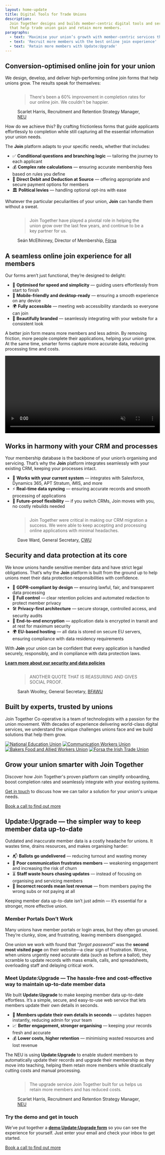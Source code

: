 ```yaml
---
layout: home-update
title: Digital Tools for Trade Unions
description:
  Join Together designs and builds member-centric digital tools and services
  that help trade union gain and retain more members.
paragraphs:
  - text: 'Maximise your union’s growth with member-centric services that work'
  - text: 'Recruit more members with the best online join experience'
  - text: 'Retain more members with Update:Upgrade'
---
```


<!-- Start with focus on our current headline feature: drastic improvement in conversion -->
## Conversion-optimised online join for your union

We design, develop, and deliver high-performing online join forms that help unions grow. The results speak for
themselves:

<!-- First bit of social proof. Actual quote and photo needs signing off from Scarlet -->
<figure class="quote">
  <img class="avatar" src="/assets/images/people/scarlet-harris.jpg" alt="">

  <blockquote>There's been a 60% improvement in completion rates for our online join. We couldn't be happier.</blockquote>
  <figcaption>Scarlet Harris, Recruitment and Retention Strategy Manager, <a href="https://neu.org.uk">NEU</a></figcaption>
</figure>

<!-- Talk a bit about being user and user-experience focused -->
How do we achieve this? By crafting frictionless forms that guide applicants effortlessly to completion while still
capturing all the essential information your union needs.

The **Join** platform adapts to your specific needs, whether that includes:

-	✅ **Conditional questions and branching logic** — tailoring the journey to each applicant
-	💰 **Complex rate calculations** — ensuring accurate membership fees based on rules you define
-	🏦 **Direct Debit and Deduction at Source** — offering appropriate and secure payment options for members
-	🏛️ **Political levies** — handling optional opt-ins with ease

Whatever the particular peculiarities of your union, **Join** can handle them without a sweat.


<!-- More social proof (tbc) — do we need this to have a specific focus? -->
<figure class="quote">
  <img class="avatar" src="/assets/images/people/sean-mcElhinney.jpg" alt="">

  <blockquote>Join Together have played a pivotal role in helping the union grow over the last few years, and continue
  to be a key partner for us.</blockquote>
  <figcaption>Seán McElhinney, Director of Membership, <a href="https://www.forsa.ie">Fórsa</a></figcaption>
</figure>

<!-- Talk about how great the experience is for all -->
## A seamless online join experience for all members

Our forms aren’t just functional, they’re designed to delight:

-	🚀 **Optimised for speed and simplicity** — guiding users effortlessly from start to finish
-	📱 **Mobile-friendly and desktop-ready** — ensuring a smooth experience on any device
-	🌍 **Fully accessible** — meeting web accessibility standards so everyone can join
-	🎨 **Beautifully branded** — seamlessly integrating with your website for a consistent look

A better join form means more members and less admin. By removing friction, more people complete their applications,
helping your union grow. At the same time, smarter forms capture more accurate data, reducing processing time and costs.

<!-- Show the thing: a video showing the form in action that auto-plays on a loop -->
<video width="100%" autoplay muted>
  <source src="assets/videos/show-the-thing-2.mp4" type="video/mp4">
  Your browser does not support the video tag.
</video>


<!-- CRM/process integration is another key thing to sell/convince on -->
## Works in harmony with your CRM and processes

Your membership database is the backbone of your union’s organising and servicing. That’s why the **Join** platform
integrates seamlessly with your existing CRM, keeping your processes intact.

-	🔄 **Works with your current system** — integrates with Salesforce, Dynamics 365, APT Stratum, iMIS, and more
-	⚡ **Real-time data syncing** — ensuring accurate records and smooth processing of applications
-	🔗 **Future-proof flexibility** — if you switch CRMs, Join moves with you, no costly rebuilds needed

<!-- Social proof from a union that has gone through a CRM migration, again to be signed-off -->
<figure class="quote">
  <img class="avatar" src="/assets/images/people/dave-ward.jpg" alt="">

  <blockquote>Join Together were critical in making our CRM migration a success. We were able to keep accepting and
  processing online applications with minimal headaches.</blockquote>
  <figcaption>Dave Ward, General Secretary, <a href="https://www.cwu.org">CWU</a></figcaption>
</figure>

<!-- A bit of a grab bag about security, performance and hosting... -->
## Security and data protection at its core

We know unions handle sensitive member data and have strict legal obligations. That’s why the **Join** platform is
built from the ground up to help unions meet their data protection responsibilities with confidence.

- 🔐 **GDPR-compliant by design** — ensuring lawful, fair, and transparent data processing
- 📜 **Full control** — clear retention policies and automated redaction to protect member privacy
- 🛠 **Privacy-first architecture** — secure storage, controlled access, and security audits
- 🔑 **End-to-end encryption** — application data is encrypted in transit and at rest for maximum security
- 🌍 **EU-based hosting** — all data is stored on secure EU servers, ensuring compliance with data residency requirements

With **Join** your union can be confident that every application is handled securely, responsibly, and in compliance
with data protection laws.

**[Learn more about our security and data policies](/information-security)**

<!-- Final bit of social proof, content tbc -->
<figure class="quote">
  <img class="avatar" src="/assets/images/people/sarah-woolley.jpg" alt="">

  <blockquote>ANOTHER QUOTE THAT IS REASSURING AND GIVES SOCIAL PROOF.</blockquote>
  <figcaption>Sarah Woolley, General Secretary, <a href="https://www.bfawu.org">BFAWU</a></figcaption>
</figure>

## Built by experts, trusted by unions

Join Together Co-operative is a team of technologists with a passion for the union movement. With decades of experience delivering world-class digital services, we understand the unique challenges unions face and we build solutions that
help them grow.

<div class="union-logos">
  <a href="https://neu.org.uk"><img alt="National Education Union" src="/assets/images/logos/neu-logo.svg"></a>
  <a href="https://cwu.org"><img alt="Communication Workers Union" src="/assets/images/logos/cwu-logo.svg"></a>
  <a href="https://bfawu.org"><img alt="Bakers Food and Allied Workers Union" src="/assets/images/logos/bfawu-logo.png"></a>
  <a href="https://www.forsa.ie"><img alt="Forsa the Irish Trade Union" src="/assets/images/logos/forsa-logo.png"></a>
</div>

<!-- Final heading and call to action... -->
## Grow your union smarter with Join Together

Discover how Join Together's proven platform can simplify onboarding, boost completion rates and seamlessly
integrate with your existing systems.

[Get in touch](https://calendly.com/join-together/hello) to discuss how we can tailor a solution for your union's unique
needs.

<nav>
  <a href="https://calendly.com/join-together/hello">Book a call to find out more</a>
</nav>

<div class="callout">
  <h2>Update:Upgrade — the simpler way to keep member data up-to-date</h2>

  <p>
    Outdated and inaccurate member data is a costly headache for unions. It wastes time, drains resources, and makes organising harder:
  </p>

  <ul>
    <li>📬 <strong>Ballots go undelivered</strong> — reducing turnout and wasting money</li>
    <li>📢 <strong>Poor communication frustrates members</strong> — weakening engagement and increasing the risk of churn</li>
    <li>⏳ <strong>Staff waste hours chasing updates</strong> — instead of focusing on organising and servicing members</li>
    <li>💸 <strong>Incorrect records mean lost revenue</strong> — from members paying the wrong subs or not paying at all</li>
  </ul>

  <p>
    Keeping member data up-to-date isn’t just admin — it’s essential for a stronger, more effective union.
  </p>

  <h3>Member Portals Don’t Work</h3>

  <p>
    Many unions have member portals or login areas, but they often go unused. They’re clunky, slow, and frustrating, leaving members disengaged.
  </p>

  <p>
    One union we work with found that <em>“forgot password”</em> was the <strong>second most visited page</strong> on their website—a clear sign of frustration. Worse, when unions urgently need accurate data (such as before a ballot), they scramble to update records with mass emails, calls, and spreadsheets, overloading staff and delaying critical work.
  </p>

  <h3>Meet Update:Upgrade — The hassle-free and cost-effective way to maintain up-to-date member data</h3>

  <p>
    We built <strong>Update:Upgrade</strong> to make keeping member data up-to-date effortless. It’s a simple, secure, and easy-to-use web service that lets members update their own details in seconds.
  </p>

  <ul>
    <li>🔄 <strong>Members update their own details in seconds</strong> — updates happen instantly, reducing admin for your team</li>
    <li>📈 <strong>Better engagement, stronger organising</strong> — keeping your records fresh and accurate</li>
    <li>💰 <strong>Lower costs, higher retention</strong> — minimising wasted resources and lost revenue</li>
  </ul>

  <p>
    The NEU is using <strong>Update:Upgrade</strong> to enable student members to automatically update their records
    and upgrade their membership as they move into teaching, helping them retain more members while drastically cutting
    costs and manual processing.
  </p>

  <figure class="quote">
    <img class="avatar" src="/assets/images/people/scarlet-harris.jpg" alt="">
    <blockquote>The upgrade service Join Together built for us helps us retain more members and has reduced costs.</blockquote>
    <figcaption>Scarlet Harris, Recruitment and Retention Strategy Manager, <a href="https://neu.org.uk">NEU</a></figcaption>
  </figure>

  <h3>Try the demo and get in touch</h3>

  <p>
    We’ve put together a
    <a href="https://demo-update.jointogether.online/"><strong>demo Update:Upgrade form</strong></a>
    so you can see the experience for yourself. Just enter your email and check your inbox to get started.
  </p>

  <nav>
    <a href="https://calendly.com/join-together/hello">Book a call to find out more</a>
  </nav>
</div>
